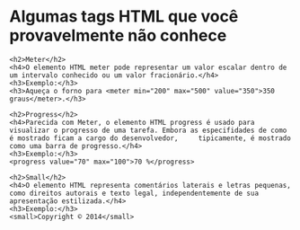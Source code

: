 <h1>Algumas tags HTML que você provavelmente não conhece </h1>

    <h2>Meter</h2>
    <h4>O elemento HTML meter pode representar um valor escalar dentro de um intervalo conhecido ou um valor fracionário.</h4>
    <h3>Exemplo:</h3>
    <h3>Aqueça o forno para <meter min="200" max="500" value="350">350 graus</meter>.</h3>

    <h2>Progress</h2>
    <h4>Parecida com Meter, o elemento HTML progress é usado para visualizar o progresso de uma tarefa. Embora as especifidades de como é mostrado ficam a cargo do desenvolvedor,     tipicamente, é mostrado como uma barra de progresso.</h4>
    <h3>Exemplo:</h3>
    <progress value="70" max="100">70 %</progress>

    <h2>Small</h2>
    <h4>O elemento HTML representa comentários laterais e letras pequenas, como direitos autorais e texto legal, independentemente de sua apresentação estilizada.</h4>
    <h3>Exemplo:</h3>
    <small>Copyright © 2014</small>
